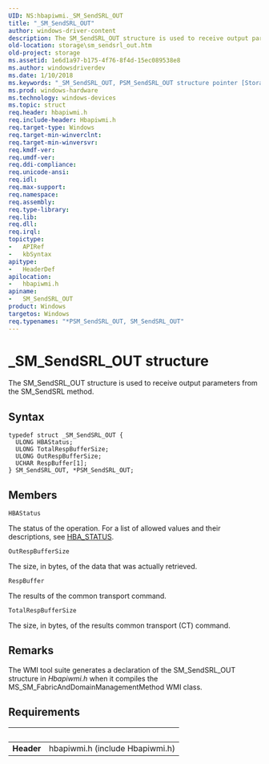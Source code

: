 ```yaml
---
UID: NS:hbapiwmi._SM_SendSRL_OUT
title: "_SM_SendSRL_OUT"
author: windows-driver-content
description: The SM_SendSRL_OUT structure is used to receive output parameters from the SM_SendSRL method.
old-location: storage\sm_sendsrl_out.htm
old-project: storage
ms.assetid: 1e6d1a97-b175-4f76-8f4d-15ec089538e8
ms.author: windowsdriverdev
ms.date: 1/10/2018
ms.keywords: "_SM_SendSRL_OUT, PSM_SendSRL_OUT structure pointer [Storage Devices], storage.sm_sendsrl_out, structs-Fibre_35335fb8-61e9-47bd-9b55-48f28a53483b.xml, hbapiwmi/SM_SendSRL_OUT, PSM_SendSRL_OUT, SM_SendSRL_OUT structure [Storage Devices], SM_SendSRL_OUT, hbapiwmi/PSM_SendSRL_OUT, *PSM_SendSRL_OUT"
ms.prod: windows-hardware
ms.technology: windows-devices
ms.topic: struct
req.header: hbapiwmi.h
req.include-header: Hbapiwmi.h
req.target-type: Windows
req.target-min-winverclnt: 
req.target-min-winversvr: 
req.kmdf-ver: 
req.umdf-ver: 
req.ddi-compliance: 
req.unicode-ansi: 
req.idl: 
req.max-support: 
req.namespace: 
req.assembly: 
req.type-library: 
req.lib: 
req.dll: 
req.irql: 
topictype:
-	APIRef
-	kbSyntax
apitype:
-	HeaderDef
apilocation:
-	hbapiwmi.h
apiname:
-	SM_SendSRL_OUT
product: Windows
targetos: Windows
req.typenames: "*PSM_SendSRL_OUT, SM_SendSRL_OUT"
---
```


# _SM_SendSRL_OUT structure
The SM_SendSRL_OUT structure is used to receive output parameters from the SM_SendSRL method.

## Syntax
````
typedef struct _SM_SendSRL_OUT {
  ULONG HBAStatus;
  ULONG TotalRespBufferSize;
  ULONG OutRespBufferSize;
  UCHAR RespBuffer[1];
} SM_SendSRL_OUT, *PSM_SendSRL_OUT;
````

## Members


`HBAStatus`

The status of the operation. For a list of allowed values and their descriptions, see <a href="https://msdn.microsoft.com/library/windows/hardware/ff557233">HBA_STATUS</a>.

`OutRespBufferSize`

The size, in bytes, of the data that was actually retrieved.

`RespBuffer`

The results of the common transport command.

`TotalRespBufferSize`

The size, in bytes, of the results common transport (CT) command.

## Remarks
The WMI tool suite generates a declaration of the SM_SendSRL_OUT structure in <i>Hbapiwmi.h</i> when it compiles the MS_SM_FabricAndDomainManagementMethod WMI class.

## Requirements
| &nbsp; | &nbsp; |
| ---- |:---- |
| **Header** | hbapiwmi.h (include Hbapiwmi.h) |